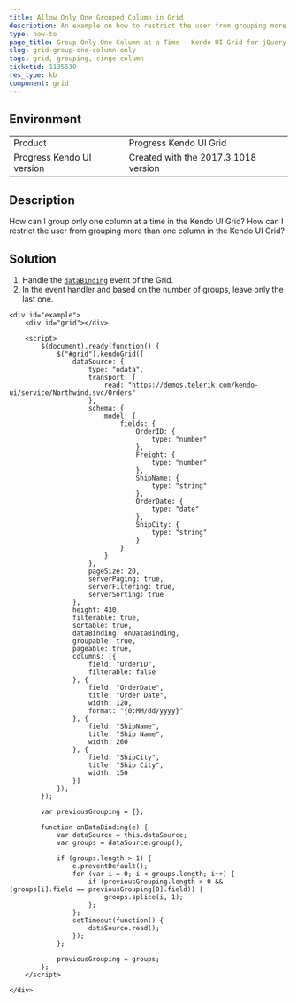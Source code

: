 ```yaml
---
title: Allow Only One Grouped Column in Grid
description: An example on how to restrict the user from grouping more than one column in the Kendo UI Grid.
type: how-to
page_title: Group Only One Column at a Time - Kendo UI Grid for jQuery
slug: grid-group-one-column-only
tags: grid, grouping, singe column
ticketid: 1135530
res_type: kb
component: grid
---
```


## Environment

<table>
 <tr>
  <td>Product</td>
  <td>Progress Kendo UI Grid</td>
 </tr>
 <tr>
  <td>Progress Kendo UI version</td>
  <td>Created with the 2017.3.1018 version</td>
 </tr>
</table>

## Description

How can I group only one column at a time in the Kendo UI Grid? How can I restrict the user from grouping more than one column in the Kendo UI Grid?

## Solution

1. Handle the [`dataBinding`](https://docs.telerik.com/kendo-ui/api/javascript/ui/grid/events/databinding) event of the Grid.
1. In the event handler and based on the number of groups, leave only the last one.

```dojo
<div id="example">
    <div id="grid"></div>

    <script>
        $(document).ready(function() {
            $("#grid").kendoGrid({
                dataSource: {
                    type: "odata",
                    transport: {
                        read: "https://demos.telerik.com/kendo-ui/service/Northwind.svc/Orders"
                    },
                    schema: {
                        model: {
                            fields: {
                                OrderID: {
                                    type: "number"
                                },
                                Freight: {
                                    type: "number"
                                },
                                ShipName: {
                                    type: "string"
                                },
                                OrderDate: {
                                    type: "date"
                                },
                                ShipCity: {
                                    type: "string"
                                }
                            }
                        }
                    },
                    pageSize: 20,
                    serverPaging: true,
                    serverFiltering: true,
                    serverSorting: true
                },
                height: 430,
                filterable: true,
                sortable: true,
                dataBinding: onDataBinding,
                groupable: true,
                pageable: true,
                columns: [{
                    field: "OrderID",
                    filterable: false
                }, {
                    field: "OrderDate",
                    title: "Order Date",
                    width: 120,
                    format: "{0:MM/dd/yyyy}"
                }, {
                    field: "ShipName",
                    title: "Ship Name",
                    width: 260
                }, {
                    field: "ShipCity",
                    title: "Ship City",
                    width: 150
                }]
            });
        });

        var previousGrouping = {};

        function onDataBinding(e) {
            var dataSource = this.dataSource;
            var groups = dataSource.group();

            if (groups.length > 1) {
                e.preventDefault();
                for (var i = 0; i < groups.length; i++) {
                    if (previousGrouping.length > 0 && (groups[i].field == previousGrouping[0].field)) {
                        groups.splice(i, 1);
                    };
                };
                setTimeout(function() {
                    dataSource.read();
                });
            };

            previousGrouping = groups;
        };
    </script>

</div>
```

